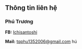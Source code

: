 ## Thông tin liên hệ
### **Phú Trương**
**FB:** [Ichisantoshi](https://fb.com/ichisantoshi1)

**Mail:** tqphu1352006@gmail.com
hú
